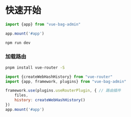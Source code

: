 # 快速开始

```javascript
import {app} from "vue-bag-admin"

app.mount('#app')
```

```bash
npm run dev
```

### 加载路由

```bash
pnpm install vue-router -S
```

```javascript
import {createWebHashHistory} from "vue-router"
import {app, framework, plugins} from "vue-bag-admin"

framework.use(plugins.useRouterPlugin, { // 路由插件
    files,
    history: createWebHashHistory()
})
app.mount('#app')
```
